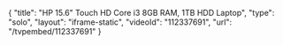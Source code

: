 {
    "title": "HP 15.6\" Touch HD Core i3 8GB RAM, 1TB HDD Laptop",
    "type": "solo",
    "layout": "iframe-static",
    "videoId": "112337691",
    "url": "\/tvpembed\/112337691"
}